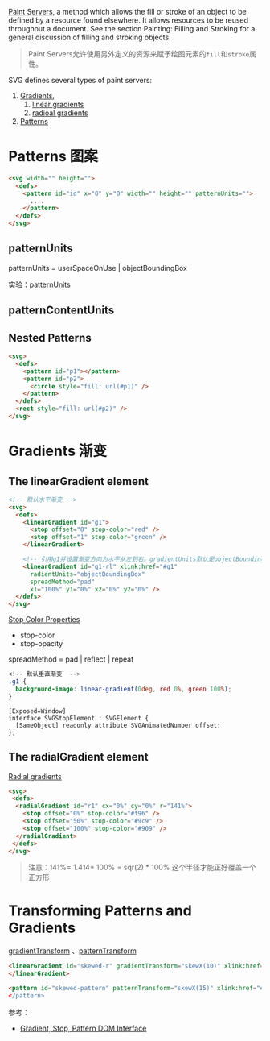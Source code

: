 
[Paint Servers](https://www.w3.org/TR/SVG2/pservers.html), a method which allows the fill or stroke of an object to be defined by a resource found elsewhere. It allows resources to be reused throughout a document. See the section Painting: Filling and Stroking for a general discussion of filling and stroking objects.

> Paint Servers允许使用另外定义的资源来赋予绘图元素的`fill`和`stroke`属性。

SVG defines several types of paint servers:

1. [Gradients](https://www.w3.org/TR/SVG2/pservers.html#Gradients),
    1. [linear gradients](https://www.w3.org/TR/SVG2/pservers.html#LinearGradients)
    2. [radioal gradients](https://www.w3.org/TR/SVG2/pservers.html#RadialGradients)
2. [Patterns](https://www.w3.org/TR/SVG2/pservers.html#Patterns)


# Patterns 图案

```html
<svg width="" height="">
  <defs>
    <pattern id="id" x="0" y="0" width="" height="" patternUnits="">
      ....
    </pattern>
  </defs>
</svg>
```

## patternUnits

patternUnits = userSpaceOnUse | objectBoundingBox

实验：[patternUnits](https://jsbin.com/xibemuy/edit?html,css,output)

## patternContentUnits

## Nested Patterns

```html
<svg>
  <defs>
    <pattern id="p1"></pattern>
    <pattern id="p2">
      <circle style="fill: url(#p1)" />
    </pattern>
  </defs>
  <rect style="fill: url(#p2)" />
</svg>
```

# Gradients 渐变

## The linearGradient element


```html
<!-- 默认水平渐变 -->
<svg>
  <defs>
    <linearGradient id="g1">
      <stop offset="0" stop-color="red" />
      <stop offset="1" stop-color="green" />
    </linearGradient>

    <!-- 引用g1并设置渐变方向为水平从左到右。gradientUnits默认是objectBoundingBox -->
    <linearGradient id="g1-rl" xlink:href="#g1"
      radientUnits="objectBoundingBox"
      spreadMethod="pad"
      x1="100%" y1="0%" x2="0%" y2="0%" />
  </defs>
</svg>
```
[Stop Color Properties](https://www.w3.org/TR/SVG2/pservers.html#StopColorProperties)
- stop-color
- stop-opacity

spreadMethod = pad | reflect | repeat

```css
<!-- 默认垂直渐变  -->
.g1 {
  background-image: linear-gradient(0deg, red 0%, green 100%);
}
```

```idl
[Exposed=Window]
interface SVGStopElement : SVGElement {
  [SameObject] readonly attribute SVGAnimatedNumber offset;
};
```

## The radialGradient element

[Radial gradients](https://www.w3.org/TR/SVG2/pservers.html#RadialGradients)

```html
<svg>
 <defs>
  <radialGradient id="r1" cx="0%" cy="0%" r="141%">
    <stop offset="0%" stop-color="#f96" />
    <stop offset="50%" stop-color="#9c9" />
    <stop offset="100%" stop-color="#909" />
  </radialGradient>
 </defs>
</svg>
```
> 注意：141%= 1.414* 100% = sqr(2) * 100%
> 这个半径才能正好覆盖一个正方形

# Transforming Patterns and Gradients

[gradientTransform](https://www.w3.org/TR/SVG2/pservers.html#RadialGradientElementGradientTransformAttribute)
、[patternTransform](https://www.w3.org/TR/SVG2/pservers.html#PatternElementPatternTransformAttribute)

```html
<linearGradient id="skewed-r" gradientTransform="skewX(10)" xlink:href="#r1">
</linearGradient>

<pattern id="skewed-pattern" patternTransform="skewX(15)" xlink:href="#p1>
</pattern>
```

参考：
- [Gradient, Stop, Pattern DOM Interface](https://www.w3.org/TR/SVG2/pservers.html#DOMInterfaces)